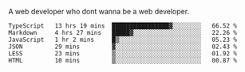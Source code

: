 A web developer who dont wanna be a web developer.

<!--START_SECTION:waka-->

```text
TypeScript   13 hrs 19 mins  ████████████████▓░░░░░░░░   66.52 %
Markdown     4 hrs 27 mins   █████▓░░░░░░░░░░░░░░░░░░░   22.26 %
JavaScript   1 hr 2 mins     █▒░░░░░░░░░░░░░░░░░░░░░░░   05.23 %
JSON         29 mins         ▓░░░░░░░░░░░░░░░░░░░░░░░░   02.43 %
LESS         23 mins         ▒░░░░░░░░░░░░░░░░░░░░░░░░   01.92 %
HTML         10 mins         ▒░░░░░░░░░░░░░░░░░░░░░░░░   00.87 %
```

<!--END_SECTION:waka-->
